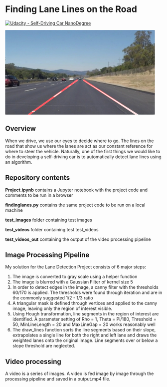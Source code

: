 # **Finding Lane Lines on the Road**
[![Udacity - Self-Driving Car NanoDegree](https://s3.amazonaws.com/udacity-sdc/github/shield-carnd.svg)](http://www.udacity.com/drive)

<img src="examples/laneLines_thirdPass.jpg" width="480" alt="Combined Image" />

Overview
---

When we drive, we use our eyes to decide where to go.  The lines on the road that show us where the lanes are act as our constant reference for where to steer the vehicle.  Naturally, one of the first things we would like to do in developing a self-driving car is to automatically detect lane lines using an algorithm.

Repository contents
---
**Project.ipynb**       contains a Jupyter notebook with the project code and comments to be run in a browser

**findinglanes.py**     contains the same project code to be run on a local machine

**test_images**         folder containing test images

**test_videos**         folder containing test test_videos

**test_videos_out**     containing the output of the video processing pipeline


Image Processing Pipeline
---
My solution for the Lane Detection Project consists of 6 major steps:

1. The image is converted to gray scale using a helper function
2. The image is blurred with a Gaussian Filter of kernel size 5
3. In order to detect edges in the image, a canny filter with the thresholds 60/170
is applied. The thresholds were found through iteration and are in the commonly suggested 1/2 - 1/3 ratio
4. A triangular mask is defined through vertices and applied to the canny image,
leaving only the region of interest visible.
5. Using Hough transformation, line segments in the region of interest are
identified. A parameter setting of Rho = 1, Theta = Pi/180, Threshold = 50,
MinLineLength = 20 and MaxLineGap = 20 works reasonably well
6. The draw_lines function sorts the line segments based on their slope,
extrapolates a single line for both the right and left lane and draws the weighted
lanes onto the original image. Line segments over or below a slope threshold are
neglected.


Video processing
---
A video is a series of images. A video is fed image by image through the processing pipeline and saved in a output.mp4 file. 
